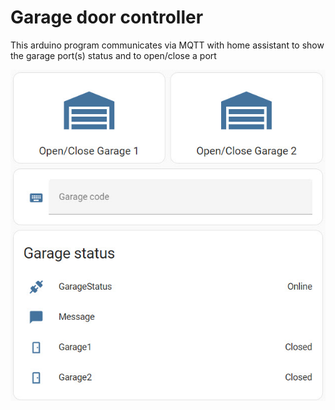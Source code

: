 # Garage door controller

This arduino program communicates via MQTT with home assistant to show the garage port(s) status and to open/close a port

![alt text](HA.jpg)

